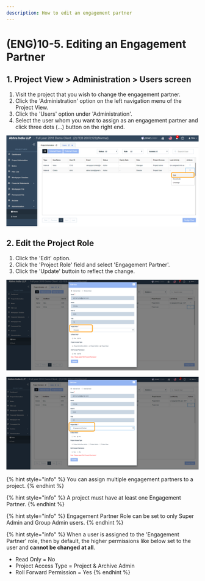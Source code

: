 ```yaml
---
description: How to edit an engagement partner
---
```


# \(ENG\)10-5. Editing an Engagement Partner

## 1. Project View &gt; Administration &gt; Users screen

1. Visit the project that you wish to change the engagement partner.
2. Click the 'Administration' option on the left navigation menu of the Project View.
3. Click the 'Users' option under 'Administration'.
4. Select the user whom you want to assign as an engagement partner and click three dots \(...\) button on the right end.

![](../../../.gitbook/assets/edit.png)

## 2. Edit the Project Role

1. Click the 'Edit' option.
2. Click the 'Project Role' field and select 'Engagement Partner'.
3. Click the 'Update' buttoin to reflect the change.

![Old Role set as a Director](../../../.gitbook/assets/role-director.png)

![New Role as an Engagement Partner](../../../.gitbook/assets/role-ep.png)

{% hint style="info" %}
You can assign multiple engagement partners to a project.
{% endhint %}

{% hint style="info" %}
A project must have at least one Engagement Partner. 
{% endhint %}

{% hint style="info" %}
Engagement Partner Role can be set to only Super Admin and Group Admin users.
{% endhint %}

{% hint style="info" %}
When a user is assigned to the 'Engagement Partner' role, then by default, the higher permissions like below set to the user and **cannot be changed at all**.

* Read Only = No
* Project Access Type = Project & Archive Admin
* Roll Forward Permission = Yes
{% endhint %}

